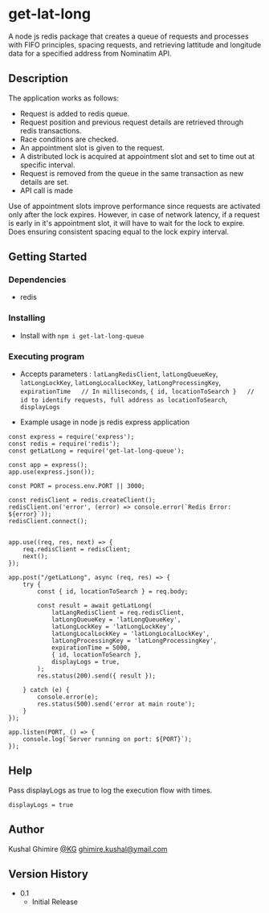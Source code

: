 # get-lat-long

A node js redis package that creates a queue of requests and processes with FIFO principles, spacing requests, and retrieving lattitude and longitude data for a specified address from Nominatim API.

## Description

The application works as follows:
* Request is added to redis queue.
* Request position and previous request details are retrieved through redis transactions.
* Race conditions are checked.
* An appointment slot is given to the request.
* A distributed lock is acquired at appointment slot and set to time out at specific interval.
* Request is removed from the queue in the same transaction as new details are set.
* API call is made

Use of appointment slots improve performance since requests are activated only after the lock expires. However, in case of network latency, if a request is early in it's appointment slot, it will have to wait for the lock to expire. Does ensuring consistent spacing equal to the lock expiry interval.

## Getting Started

### Dependencies

* redis

### Installing

* Install with `npm i get-lat-long-queue`

### Executing program

* Accepts parameters : 
`latLangRedisClient`, 
`latLongQueueKey`, 
`latLongLockKey`, 
`latLongLocalLockKey`, 
`latLongProcessingKey`,
`expirationTime   // In milliseconds`, 
`{ id, locationToSearch }   // id to identify requests, full address as locationToSearch`,
`displayLogs`

* Example usage in node js redis express application


```
const express = require('express');
const redis = require('redis');
const getLatLong = require('get-lat-long-queue');

const app = express();
app.use(express.json());

const PORT = process.env.PORT || 3000;

const redisClient = redis.createClient();
redisClient.on('error', (error) => console.error(`Redis Error: ${error}`));
redisClient.connect();


app.use((req, res, next) => {
    req.redisClient = redisClient;
    next();
});

app.post("/getLatLong", async (req, res) => {
    try {
        const { id, locationToSearch } = req.body;

        const result = await getLatLong(
            latLangRedisClient = req.redisClient,
            latLongQueueKey = 'latLongQueueKey',
            latLongLockKey = 'latLongLockKey',
            latLongLocalLockKey = 'latLongLocalLockKey',
            latLongProcessingKey = 'latLongProcessingKey',
            expirationTime = 5000,
            { id, locationToSearch },
            displayLogs = true,
        );
        res.status(200).send({ result });

    } catch (e) {
        console.error(e);
        res.status(500).send('error at main route');
    }
});

app.listen(PORT, () => {
    console.log(`Server running on port: ${PORT}`);
});
```

## Help

Pass displayLogs as true to log the execution flow with times.
```
displayLogs = true
```

## Author

Kushal Ghimire 
[@KG](https://www.kushalghimire.com)
ghimire.kushal@ymail.com


## Version History

* 0.1
    * Initial Release

